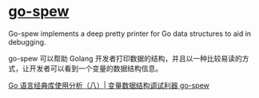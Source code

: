# [go-spew](https://github.com/davecgh/go-spew)

Go-spew implements a deep pretty printer for Go data structures to aid in debugging.

go-spew 可以帮助 Golang 开发者打印数据的结构，并且以一种比较易读的方式，让开发者可以看到一个变量的数据结构信息。

[Go 语言经典库使用分析（八）| 变量数据结构调试利器 go-spew](https://www.flysnow.org/2019/02/03/golang-classic-libs-go-spew.html)

